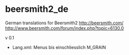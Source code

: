 # beersmith2_de
German translations for Beersmith2 http://beersmith.com/
http://www.beersmith.com/forum/index.php?topic=6130.0

v 0.1
- Lang.xml: Menus bis einschliesslich M_GRAIN
